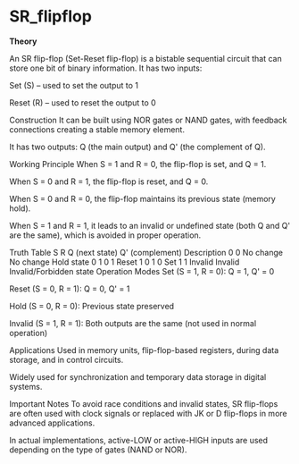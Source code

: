 # SR_flipflop

**Theory**

An SR flip-flop (Set-Reset flip-flop) is a bistable sequential circuit that can store one bit of binary information. It has two inputs:

Set (S) – used to set the output to 1

Reset (R) – used to reset the output to 0

Construction
It can be built using NOR gates or NAND gates, with feedback connections creating a stable memory element.

It has two outputs: Q (the main output) and Q' (the complement of Q).

Working Principle
When S = 1 and R = 0, the flip-flop is set, and Q = 1.

When S = 0 and R = 1, the flip-flop is reset, and Q = 0.

When S = 0 and R = 0, the flip-flop maintains its previous state (memory hold).

When S = 1 and R = 1, it leads to an invalid or undefined state (both Q and Q' are the same), which is avoided in proper operation.

Truth Table
S	R	Q (next state)	Q' (complement)	Description
0	0	No change	No change	Hold state
0	1	0	1	Reset
1	0	1	0	Set
1	1	Invalid	Invalid	Invalid/Forbidden state
Operation Modes
Set (S = 1, R = 0): Q = 1, Q' = 0

Reset (S = 0, R = 1): Q = 0, Q' = 1

Hold (S = 0, R = 0): Previous state preserved

Invalid (S = 1, R = 1): Both outputs are the same (not used in normal operation)

Applications
Used in memory units, flip-flop-based registers, during data storage, and in control circuits.

Widely used for synchronization and temporary data storage in digital systems.

Important Notes
To avoid race conditions and invalid states, SR flip-flops are often used with clock signals or replaced with JK or D flip-flops in more advanced applications.

In actual implementations, active-LOW or active-HIGH inputs are used depending on the type of gates (NAND or NOR).
